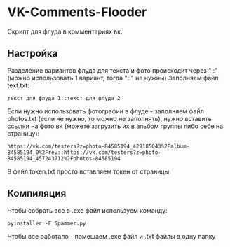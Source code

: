 # VK-Comments-Flooder
Скрипт для флуда в комментариях вк.
## Настройка
Разделение вариантов флуда для текста и фото происходит через "::" (можно использовать 1 вариант, тогда "::" не нужны)
Заполняем файл text.txt:
```
текст для флуда 1::текст для флуда 2
```
Если нужно использовать фотографии в флуде - заполняем файл photos.txt (если не нужно, то можно не заполнять), нужно вставить ссылки на фото вк (можете загрузить их в альбом группы либо себе на страницу):
```
https://vk.com/testers?z=photo-84585194_429185043%2Falbum-84585194_0%2Frev::https://vk.com/testers?z=photo-84585194_457243712%2Fphotos-84585194
```
В файл token.txt просто вставляем токен от страницы
## Компиляция
Чтобы собрать все в .exe файл используем команду:
```
pyinstaller -F Spammer.py
```
Чтобы все работало - помещаем .exe файл и .txt файлы в одну папку
